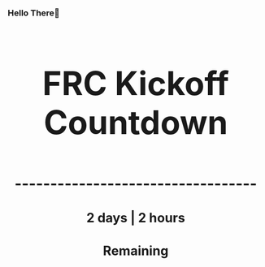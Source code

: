 ### Hello There👋

<!---START-TIMER--->
<h3 align='center' style='font-size: 64px;'>FRC Kickoff Countdown</h3>
<h3 align='center' style='font-size: 30px;'>----------------------------------</h3>
<h3 align='center' style='font-size: 25px;'>2 days | 2 hours</h3>
<h3 align='center' style='font-size: 25px;'>Remaining</h3>
<!---END-TIMER--->
